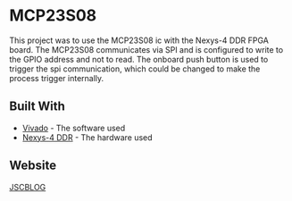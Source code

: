 # MCP23S08

This project was to use the MCP23S08 ic with the Nexys-4 DDR FPGA board. The MCP23S08 communicates via SPI and is configured to write to the GPIO address and not to read. The onboard push button is used to trigger the spi communication, which could be changed to make the process trigger internally.

## Built With

* [Vivado](https://www.xilinx.com/products/design-tools/vivado.html) - The software used
* [Nexys-4 DDR](https://store.digilentinc.com/nexys-4-artix-7-fpga-trainer-board-limited-time-see-nexys4-ddr/) - The hardware used

## Website

[JSCBLOG](http://jscblog.com/)




